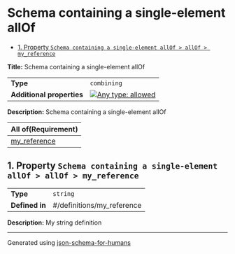 # Schema containing a single-element allOf

- [1. Property `Schema containing a single-element allOf > allOf > my_reference`](#allOf_i0)

**Title:** Schema containing a single-element allOf

|                           |                                                                                                                                   |
| ------------------------- | --------------------------------------------------------------------------------------------------------------------------------- |
| **Type**                  | `combining`                                                                                                                       |
| **Additional properties** | [![Any type: allowed](https://img.shields.io/badge/Any%20type-allowed-green)](# "Additional Properties of any type are allowed.") |

**Description:** Schema containing a single-element allOf

| All of(Requirement)       |
| ------------------------- |
| [my_reference](#allOf_i0) |

## <a name="allOf_i0"></a>1. Property `Schema containing a single-element allOf > allOf > my_reference`

|                |                            |
| -------------- | -------------------------- |
| **Type**       | `string`                   |
| **Defined in** | #/definitions/my_reference |

**Description:** My string definition

----------------------------------------------------------------------------------------------------------------------------
Generated using [json-schema-for-humans](https://github.com/coveooss/json-schema-for-humans)
